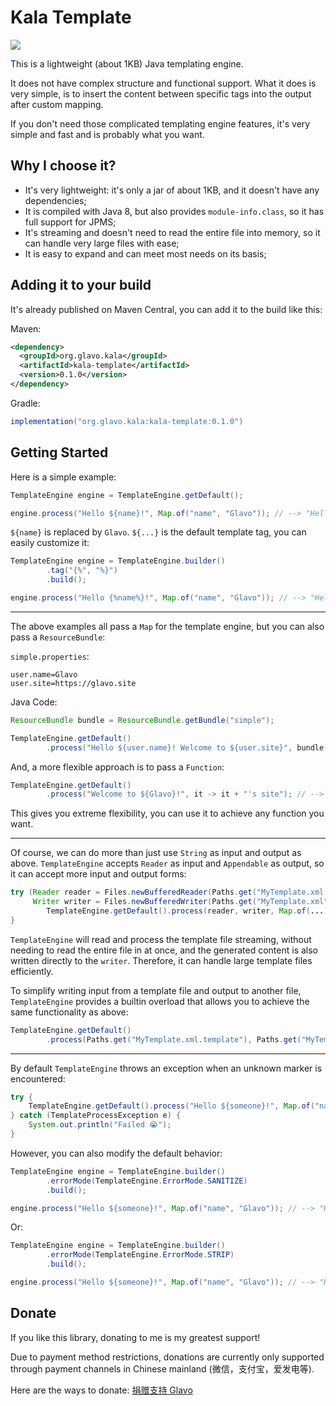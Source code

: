 # Kala Template

[![](https://img.shields.io/maven-central/v/org.glavo.kala/kala-template?label=Maven%20Central)](https://search.maven.org/artifact/org.glavo.kala/kala-template)

This is a lightweight (about 1KB) Java templating engine.

It does not have complex structure and functional support.
What it does is very simple, is to insert the content between specific tags into the output after custom mapping.


If you don't need those complicated templating engine features, it's very simple and fast and is probably what you want.

## Why I choose it?

* It's very lightweight: it's only a jar of about 1KB, and it doesn't have any dependencies;
* It is compiled with Java 8, but also provides `module-info.class`, so it has full support for JPMS;
* It's streaming and doesn't need to read the entire file into memory, so it can handle very large files with ease;
* It is easy to expand and can meet most needs on its basis;

## Adding it to your build

It's already published on Maven Central, you can add it to the build like this:

Maven:
```xml
<dependency>
  <groupId>org.glavo.kala</groupId>
  <artifactId>kala-template</artifactId>
  <version>0.1.0</version>
</dependency>
```

Gradle:
```groovy
implementation("org.glavo.kala:kala-template:0.1.0")
```

## Getting Started

Here is a simple example:

```java
TemplateEngine engine = TemplateEngine.getDefault();

engine.process("Hello ${name}!", Map.of("name", "Glavo")); // --> "Hello Glavo!"
```

`${name}` is replaced by `Glavo`. `${...}` is the default template tag, you can easily customize it:

```java
TemplateEngine engine = TemplateEngine.builder()
        .tag("{%", "%}")
        .build();

engine.process("Hello {%name%}!", Map.of("name", "Glavo")); // --> "Hello Glavo!"
```

---

The above examples all pass a `Map` for the template engine, but you can also pass a `ResourceBundle`:

`simple.properties`:
```properties
user.name=Glavo
user.site=https://glavo.site
```

Java Code:
```java
ResourceBundle bundle = ResourceBundle.getBundle("simple");

TemplateEngine.getDefault()
        .process("Hello ${user.name}! Welcome to ${user.site}", bundle); // --> "Hello Glavo! Welcome to https://glavo.site"
```

And, a more flexible approach is to pass a `Function`:

```java
TemplateEngine.getDefault()
        .process("Welcome to ${Glavo}!", it -> it + "'s site"); // --> "Welcome to Glavo's site!"
```

This gives you extreme flexibility, you can use it to achieve any function you want.

---

Of course, we can do more than just use `String` as input and output as above.
`TemplateEngine` accepts `Reader` as input and `Appendable` as output, so it can accept more input and output forms:

```java
try (Reader reader = Files.newBufferedReader(Paths.get("MyTemplate.xml.template"));
     Writer writer = Files.newBufferedWriter(Paths.get("MyTemplate.xml"))) {
        TemplateEngine.getDefault().process(reader, writer, Map.of(...));
}
```

`TemplateEngine` will read and process the template file streaming, without needing to read the entire file in at once,
and the generated content is also written directly to the `writer`.
Therefore, it can handle large template files efficiently.

To simplify writing input from a template file and output to another file,
`TemplateEngine` provides a builtin overload that allows you to achieve the same functionality as above:

```java
TemplateEngine.getDefault()
        .process(Paths.get("MyTemplate.xml.template"), Paths.get("MyTemplate.xml"), Map.of(...));
```

---

By default `TemplateEngine` throws an exception when an unknown marker is encountered:

```java
try {
    TemplateEngine.getDefault().process("Hello ${someone}!", Map.of("name", "Glavo")); // Failed
} catch (TemplateProcessException e) {
    System.out.println("Failed 😭");
}
```

However, you can also modify the default behavior:

```java
TemplateEngine engine = TemplateEngine.builder()
        .errorMode(TemplateEngine.ErrorMode.SANITIZE)
        .build();

engine.process("Hello ${someone}!", Map.of("name", "Glavo")); // --> "Hello ${someone}!"
```

Or:

```java
TemplateEngine engine = TemplateEngine.builder()
        .errorMode(TemplateEngine.ErrorMode.STRIP)
        .build();

engine.process("Hello ${someone}!", Map.of("name", "Glavo")); // --> "Hello !"
```

## Donate

If you like this library, donating to me is my greatest support!

Due to payment method restrictions, donations are currently only supported through payment channels in Chinese mainland (微信，支付宝，爱发电等).

Here are the ways to donate: [捐赠支持 Glavo](https://donate.glavo.site/)